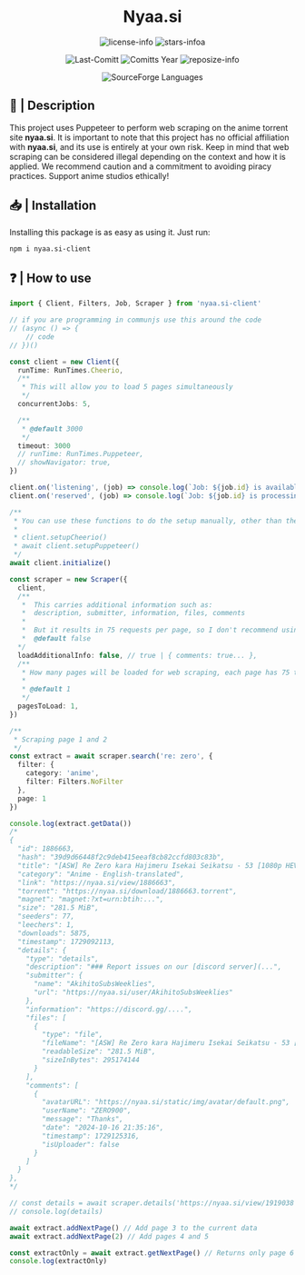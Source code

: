 <div align="center">

# Nyaa.si

![license-info](https://img.shields.io/github/license/Ashu11-A/Nyaa.si?style=for-the-badge&colorA=302D41&colorB=f9e2af&logoColor=f9e2af)
![stars-infoa](https://img.shields.io/github/stars/Ashu11-A/Nyaa.si?colorA=302D41&colorB=f9e2af&style=for-the-badge)

![Last-Comitt](https://img.shields.io/github/last-commit/Ashu11-A/Nyaa.si?style=for-the-badge&colorA=302D41&colorB=b4befe)
![Comitts Year](https://img.shields.io/github/commit-activity/y/Ashu11-A/Nyaa.si?style=for-the-badge&colorA=302D41&colorB=f9e2af&logoColor=f9e2af)
![reposize-info](https://img.shields.io/github/languages/code-size/Ashu11-A/Nyaa.si?style=for-the-badge&colorA=302D41&colorB=90dceb)

![SourceForge Languages](https://img.shields.io/github/languages/top/Ashu11-A/Nyaa.si?style=for-the-badge&colorA=302D41&colorB=90dceb)

</div>

<div align="left">

## 📃 | Description

This project uses Puppeteer to perform web scraping on the anime torrent site **nyaa.si**. It is important to note that this project has no official affiliation with **nyaa.si**, and its use is entirely at your own risk. Keep in mind that web scraping can be considered illegal depending on the context and how it is applied. We recommend caution and a commitment to avoiding piracy practices. Support anime studios ethically!

## 📥 | Installation

Installing this package is as easy as using it. Just run:

```sh
npm i nyaa.si-client
```

## ❓ | How to use

```ts
import { Client, Filters, Job, Scraper } from 'nyaa.si-client'

// if you are programming in communjs use this around the code
// (async () => {
    // code
// })()

const client = new Client({
  runTime: RunTimes.Cheerio,
  /**
   * This will allow you to load 5 pages simultaneously
   */
  concurrentJobs: 5,

  /**
   * @default 3000
   */
  timeout: 3000
  // runTime: RunTimes.Puppeteer,
  // showNavigator: true,
})

client.on('listening', (job) => console.log(`Job: ${job.id} is available for new tasks`))
client.on('reserved', (job) => console.log(`Job: ${job.id} is processing a task`))

/**
 * You can use these functions to do the setup manually, other than the dynamic initialize:
 * 
 * client.setupCheerio()
 * await client.setupPuppeteer()
 */
await client.initialize()

const scraper = new Scraper({
  client,
  /**
   *  This carries additional information such as:
   *  description, submitter, information, files, comments
   *  
   *  But it results in 75 requests per page, so I don't recommend using it!
   *  @default false
  */
  loadAdditionalInfo: false, // true | { comments: true... },
  /**
   * How many pages will be loaded for web scraping, each page has 75 torrents
   * 
   * @default 1
   */
  pagesToLoad: 1,
})

/**
 * Scraping page 1 and 2
 */
const extract = await scraper.search('re: zero', {
  filter: {
    category: 'anime',
    filter: Filters.NoFilter
  },
  page: 1
})

console.log(extract.getData())
/*
{
  "id": 1886663,
  "hash": "39d9d66448f2c9deb415eeaf8cb82ccfd803c83b",
  "title": "[ASW] Re Zero kara Hajimeru Isekai Seikatsu - 53 [1080p HEVC x265 10Bit][AAC]",
  "category": "Anime - English-translated",
  "link": "https://nyaa.si/view/1886663",
  "torrent": "https://nyaa.si/download/1886663.torrent",
  "magnet": "magnet:?xt=urn:btih:...",
  "size": "281.5 MiB",
  "seeders": 77,
  "leechers": 1,
  "downloads": 5875,
  "timestamp": 1729092113,
  "details": {
    "type": "details",
    "description": "### Report issues on our [discord server](...",
    "submitter": {
      "name": "AkihitoSubsWeeklies",
      "url": "https://nyaa.si/user/AkihitoSubsWeeklies"
    },
    "information": "https://discord.gg/....",
    "files": [
      {
        "type": "file",
        "fileName": "[ASW] Re Zero kara Hajimeru Isekai Seikatsu - 53 [1080p HEVC][9F98648D].mkv ",
        "readableSize": "281.5 MiB",
        "sizeInBytes": 295174144
      }
    ],
    "comments": [
      {
        "avatarURL": "https://nyaa.si/static/img/avatar/default.png",
        "userName": "ZERO900",
        "message": "Thanks",
        "date": "2024-10-16 21:35:16",
        "timestamp": 1729125316,
        "isUploader": false
      }
    ]
  }
},
*/

// const details = await scraper.details('https://nyaa.si/view/1919038')
// console.log(details)

await extract.addNextPage() // Add page 3 to the current data
await extract.addNextPage(2) // Add pages 4 and 5

const extractOnly = await extract.getNextPage() // Returns only page 6
console.log(extractOnly)
```

</div>
